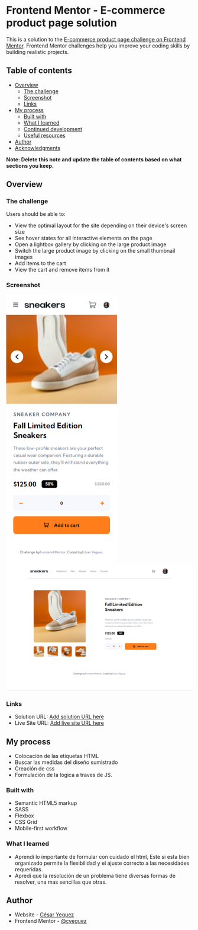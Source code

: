 # Frontend Mentor - E-commerce product page solution

This is a solution to the [E-commerce product page challenge on Frontend Mentor](https://www.frontendmentor.io/challenges/ecommerce-product-page-UPsZ9MJp6). Frontend Mentor challenges help you improve your coding skills by building realistic projects.

## Table of contents

- [Overview](#overview)
  - [The challenge](#the-challenge)
  - [Screenshot](#screenshot)
  - [Links](#links)
- [My process](#my-process)
  - [Built with](#built-with)
  - [What I learned](#what-i-learned)
  - [Continued development](#continued-development)
  - [Useful resources](#useful-resources)
- [Author](#author)
- [Acknowledgments](#acknowledgments)

**Note: Delete this note and update the table of contents based on what sections you keep.**

## Overview

### The challenge

Users should be able to:

- View the optimal layout for the site depending on their device's screen size
- See hover states for all interactive elements on the page
- Open a lightbox gallery by clicking on the large product image
- Switch the large product image by clicking on the small thumbnail images
- Add items to the cart
- View the cart and remove items from it

### Screenshot

![Screenshot Mobile](./images/sreenshot/Mobile.png)
![Screenshot Mobile](./images/sreenshot/Desktop.png)



### Links

- Solution URL: [Add solution URL here](https://your-solution-url.com)
- Live Site URL: [Add live site URL here](https://your-live-site-url.com)

## My process
- Colocación de las etiquetas HTML
- Buscar las medidas del diseño sumistrado
- Creación de css
- Formulación de la lógica a traves de JS.

### Built with

- Semantic HTML5 markup
- SASS
- Flexbox
- CSS Grid
- Mobile-first workflow



### What I learned

- Aprendí lo importante de formular con cuidado el html, Este si esta bien organizado permite la flexibilidad y el ajuste correcto a las necesidades requeridas.
- Apredí que la resolución de un problema tiene diversas formas de resolver, una mas sencillas que otras.

## Author

- Website - [César Yeguez](https://www.your-site.com)
- Frontend Mentor - [@cyeguez](https://www.frontendmentor.io/profile/yourusername)

